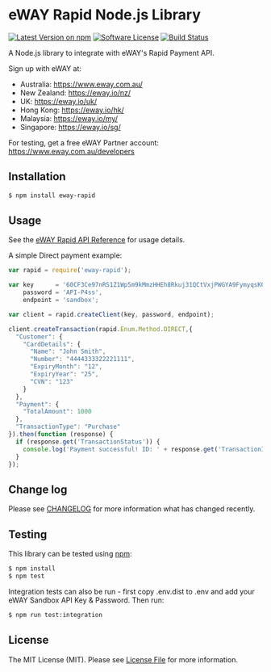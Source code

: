 # eWAY Rapid Node.js Library

[![Latest Version on npm][ico-version]][link-npm]
[![Software License][ico-license]](LICENSE.md)
[![Build Status][ico-travis]][link-travis]

A Node.js library to integrate with eWAY's Rapid Payment API.

Sign up with eWAY at:
 - Australia:    https://www.eway.com.au/
 - New Zealand:  https://eway.io/nz/
 - UK:           https://eway.io/uk/
 - Hong Kong:    https://eway.io/hk/
 - Malaysia:     https://eway.io/my/
 - Singapore:    https://eway.io/sg/

For testing, get a free eWAY Partner account: https://www.eway.com.au/developers


## Installation

```bash
$ npm install eway-rapid
```

## Usage

See the [eWAY Rapid API Reference](https://eway.io/api-v3/?javascript) for usage details.

A simple Direct payment example:

```js
var rapid = require('eway-rapid');

var key      = '60CF3Ce97nRS1Z1Wp5m9kMmzHHEh8Rkuj31QCtVxjPWGYA9FymyqsK0Enm1P6mHJf0THbR',
    password = 'API-P4ss',
    endpoint = 'sandbox';

var client = rapid.createClient(key, password, endpoint);

client.createTransaction(rapid.Enum.Method.DIRECT,{
  "Customer": {
    "CardDetails": {
      "Name": "John Smith",
      "Number": "4444333322221111",
      "ExpiryMonth": "12",
      "ExpiryYear": "25",
      "CVN": "123"
    }
  },
  "Payment": {
    "TotalAmount": 1000
  },
  "TransactionType": "Purchase"
}).then(function (response) {
  if (response.get('TransactionStatus')) {
    console.log('Payment successful! ID: ' + response.get('TransactionID'));
  }
});
```

## Change log

Please see [CHANGELOG](CHANGELOG.md) for more information what has changed recently.

## Testing

This library can be tested using [npm](https://www.npmjs.com/):

```bash
$ npm install
$ npm test
```

Integration tests can also be run - first copy .env.dist to .env and add your eWAY Sandbox API Key & Password. Then run:

```bash
$ npm run test:integration
```

## License

The MIT License (MIT). Please see [License File](LICENSE.md) for more information.

[ico-version]: https://img.shields.io/npm/v/eway-rapid.svg?style=flat-square
[ico-license]: https://img.shields.io/badge/license-MIT-brightgreen.svg?style=flat-square
[ico-travis]: https://img.shields.io/travis/eWAYPayment/eway-rapid-node/master.svg?style=flat-square

[link-npm]: https://www.npmjs.com/package/eway-rapid
[link-travis]: https://travis-ci.org/eWAYPayment/eway-rapid-node
